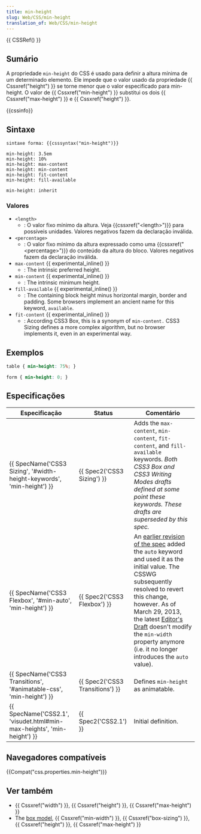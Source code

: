 ```yaml
---
title: min-height
slug: Web/CSS/min-height
translation_of: Web/CSS/min-height
---
```

{{ CSSRef() }}

## Sumário

A propriedade `min-height` do CSS é usado para definir a altura mínima de um determinado elemento. Ele impede que o valor usado da propriedade {{ Cssxref("height") }} se torne menor que o valor especificado para min-height.
O valor de {{ Cssxref("min-height") }} substitui os dois {{ Cssxref("max-height") }} e {{ Cssxref("height") }}.

{{cssinfo}}

## Sintaxe

```
sintaxe forma: {{csssyntax("min-height")}}
```

```
min-height: 3.5em
min-height: 10%
min-height: max-content
min-height: min-content
min-height: fit-content
min-height: fill-available

min-height: inherit
```

### Valores

- `<length>`
  - : O valor fixo mínimo da altura. Veja {{cssxref("&lt;length&gt;")}} para possíveis unidades. Valores negativos fazem da declaração inválida.
- `<percentage>`
  - : O valor fixo mínimo da altura expressado como uma {{cssxref("&lt;percentage&gt;")}} do conteúdo da altura do bloco. Valores negativos fazem da declaração inválida.
- `max-content` {{ experimental_inline() }}
  - : The intrinsic preferred height.
- `min-content` {{ experimental_inline() }}
  - : The intrinsic minimum height.
- `fill-available` {{ experimental_inline() }}
  - : The containing block height minus horizontal margin, border and padding. Some browsers implement an ancient name for this keyword, `available`.
- `fit-content` {{ experimental_inline() }}
  - : According CSS3 Box, this is a synonym of `min-content.` CSS3 Sizing defines a more complex algorithm, but no browser implements it, even in an experimental way.

## Exemplos

```css
table { min-height: 75%; }

form { min-height: 0; }
```

## Especificações

| Especificação                                                                                | Status                                   | Comentário                                                                                                                                                                                                                                                                                                                                                                                                 |
| -------------------------------------------------------------------------------------------- | ---------------------------------------- | ---------------------------------------------------------------------------------------------------------------------------------------------------------------------------------------------------------------------------------------------------------------------------------------------------------------------------------------------------------------------------------------------------------- |
| {{ SpecName('CSS3 Sizing', '#width-height-keywords', 'min-height') }} | {{ Spec2('CSS3 Sizing') }}     | Adds the `max-content`, `min-content`, `fit-content`, and `fill-available` keywords. _Both CSS3 Box and CSS3 Writing Modes drafts defined at some point these keywords. These drafts are superseded by this spec._                                                                                                                                                                                         |
| {{ SpecName('CSS3 Flexbox', '#min-auto', 'min-height') }}                 | {{ Spec2('CSS3 Flexbox') }}     | An [earlier revision of the spec](http://www.w3.org/TR/2012/CR-css3-flexbox-20120918/) added the `auto` keyword and used it as the initial value. The CSSWG subsequently resolved to revert this change, however. As of March 29, 2013, the latest [Editor's Draft](http://dev.w3.org/csswg/css-flexbox/) doesn't modify the `min-width` property anymore (i.e. it no longer introduces the `auto` value). |
| {{ SpecName('CSS3 Transitions', '#animatable-css', 'min-height') }}     | {{ Spec2('CSS3 Transitions') }} | Defines `min-height` as animatable.                                                                                                                                                                                                                                                                                                                                                                        |
| {{ SpecName('CSS2.1', 'visudet.html#min-max-heights', 'min-height') }} | {{ Spec2('CSS2.1') }}             | Initial definition.                                                                                                                                                                                                                                                                                                                                                                                        |

## Navegadores compatíveis

{{Compat("css.properties.min-height")}}

## Ver também

- {{ Cssxref("width") }}, {{ Cssxref("height") }}, {{ Cssxref("max-height") }}
- The [box model](/pt-BR/docs/CSS/box_model), {{ Cssxref("min-width") }}, {{ Cssxref("box-sizing") }}, {{ Cssxref("height") }}, {{ Cssxref("max-height") }}
